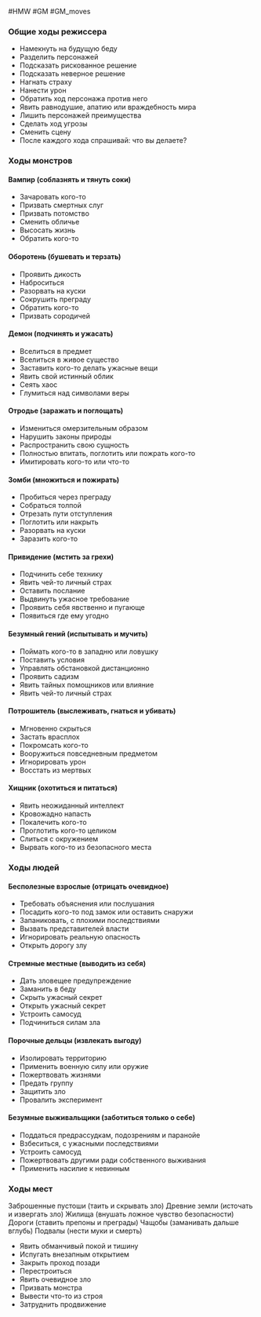#HMW  #GM #GM_moves 

### Общие ходы режиссера

- Намекнуть на будущую беду 
- Разделить персонажей 
- Подсказать рискованное решение 
- Подсказать неверное решение 
- Нагнать страху 
- Нанести урон 
- Обратить ход персонажа против него 
- Явить равнодушие, апатию или враждебность мира 
- Лишить персонажей преимущества 
- Сделать ход угрозы 
- Сменить сцену 
- После каждого хода спрашивай: что вы делаете?

### Ходы монстров
#### Вампир (соблазнять и тянуть соки) 
- Зачаровать кого-то 
- Призвать смертных слуг 
- Призвать потомство 
- Сменить обличье 
- Высосать жизнь 
- Обратить кого-то 

#### Оборотень (бушевать и терзать)
- Проявить дикость 
- Наброситься 
- Разорвать на куски 
- Сокрушить преграду 
- Обратить кого-то 
- Призвать сородичей 
 
#### Демон (подчинять и ужасать)
- Вселиться в предмет 
- Вселиться в живое существо 
- Заставить кого-то делать ужасные вещи 
- Явить свой истинный облик 
- Сеять хаос 
- Глумиться над символами веры 

#### Отродье (заражать и поглощать)
- Измениться омерзительным образом 
- Нарушить законы природы 
- Распространить свою сущность 
- Полностью впитать, поглотить или пожрать кого-то 
- Имитировать кого-то или что-то 

#### Зомби (множиться и пожирать)
- Пробиться через преграду 
- Собраться толпой 
- Отрезать пути отступления 
- Поглотить или накрыть 
- Разорвать на куски 
- Заразить кого-то 

#### Привидение (мстить за грехи)
- Подчинить себе технику 
- Явить чей-то личный страх 
- Оставить послание 
- Выдвинуть ужасное требование 
- Проявить себя явственно и пугающе 
- Появиться где ему угодно

#### Безумный гений (испытывать и мучить)
- Поймать кого-то в западню или ловушку 
- Поставить условия 
- Управлять обстановкой дистанционно 
- Проявить садизм 
- Явить тайных помощников или влияние 
- Явить чей-то личный страх 

#### Потрошитель (выслеживать, гнаться и убивать)
- Мгновенно скрыться 
- Застать врасплох 
- Покромсать кого-то 
- Вооружиться повседневным предметом 
- Игнорировать урон 
- Восстать из мертвых 

#### Хищник (охотиться и питаться)
- Явить неожиданный интеллект 
- Кровожадно напасть 
- Покалечить кого-то 
- Проглотить кого-то целиком 
- Слиться с окружением 
- Вырвать кого-то из безопасного места

### Ходы людей

#### Бесполезные взрослые (отрицать очевидное)
- Требовать объяснения или послушания 
- Посадить кого-то под замок или оставить снаружи 
- Запаниковать, с плохими последствиями 
- Вызвать представителей власти 
- Игнорировать реальную опасность 
- Открыть дорогу злу 

#### Стремные местные (выводить из себя)
- Дать зловещее предупреждение 
- Заманить в беду 
- Скрыть ужасный секрет 
- Открыть ужасный секрет 
- Устроить самосуд 
- Подчиниться силам зла 
 
#### Порочные дельцы (извлекать выгоду) 
- Изолировать территорию 
- Применить военную силу или оружие 
- Пожертвовать жизнями 
- Предать группу 
- Защитить зло 
- Провалить эксперимент

#### Безумные выживальщики (заботиться только о себе)
- Поддаться предрассудкам, подозрениям и паранойе 
- Взбеситься, с ужасными последствиями 
- Устроить самосуд 
- Пожертвовать другими ради собственного выживания 
- Применить насилие к невинным


### Ходы мест 
Заброшенные пустоши (таить и скрывать зло) 
Древние земли (источать и извергать зло) 
Жилища (внушать ложное чувство безопасности) 
Дороги (ставить препоны и преграды) 
Чащобы (заманивать дальше вглубь) Подвалы (нести муки и смерть) 

- Явить обманчивый покой и тишину 
- Испугать внезапным открытием 
- Закрыть проход позади 
- Перестроиться 
- Явить очевидное зло 
- Призвать монстра 
- Вывести что-то из строя 
- Затруднить продвижение